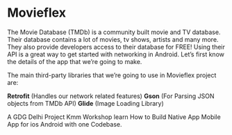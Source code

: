 # Movieflex

The Movie Database (TMDb) is a community built movie and TV database. Their database contains a lot of movies, tv shows, artists and many more. They also provide developers access to their database for FREE! Using their API is a great way to get started with networking in Android. Let’s first know the details of the app that we’re going to make.

The main third-party libraries that we’re going to use in Movieflex project are:

**Retrofit** (Handles our network related features)
**Gson** (For Parsing JSON objects from TMDb API)
**Glide** (Image Loading Library)

A GDG Delhi Project Kmm Workshop learn How to Build Native App Mobile App for ios Android with one Codebase.
